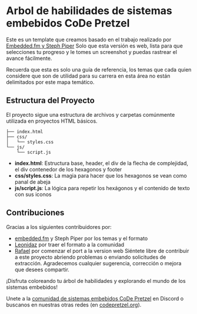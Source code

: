 # Arbol de habilidades de sistemas embebidos CoDe Pretzel

Este es un template que creamos basado en el trabajo realizado por [Embedded.fm y Steph Piper](https://static1.squarespace.com/static/50834ba9c4aa1a31c651078b/t/6468c3f50bc10855c29b68da/1684587510417/Embedded_Systems_Skill_Tree_v2.pdf)
Solo que esta versión es web, lista para que selecciones tu progreso y le tomes un screenshot y puedas rastrear el avance fácilmente.

Recuerda que esta es solo una guía de referencia, los temas que cada quien considere que son de utilidad para su carrera en esta área no están delimitados por este mapa temático.

## Estructura del Proyecto

El proyecto sigue una estructura de archivos y carpetas comúnmente utilizada en proyectos HTML básicos.

```
├── index.html
├── css/
│   └── styles.css
└── js/
    └── script.js
```

- **index.html**: Estructura base, header, el div de la flecha de complejidad, el div contenedor de los hexagonos y footer
- **css/styles.css**: La magia para hacer que los hexagonos se vean como panal de abeja
- **js/script.js**: La lógica para repetir los hexágonos y el contenido de texto con sus iconos


## Contribuciones
Gracias a los siguientes contribuidores por:
- [embedded.fm](https://embedded.fm/) y Steph Piper por los temas y el formato
- [Leonidaz](https://github.com/orgs/CoDePretzel/people/HerLeonidaz) por traer el formato a la comunidad
- [Rafael](https://www.linkedin.com/in/rafaelkarosuo/) por comenzar el port a la version web
Siéntete libre de contribuir a este proyecto abriendo problemas o enviando solicitudes de extracción. Agradecemos cualquier sugerencia, corrección o mejora que desees compartir.

¡Disfruta coloreando tu árbol de habilidades y explorando el mundo de los sistemas embebidos!

Unete a la [comunidad de sistemas embebidos CoDe Pretzel](https://discord.gg/K33P2d3amW) en Discord o buscanos en nuestras otras redes (en [codepretzel.org](https://codepretzel.org/)).
